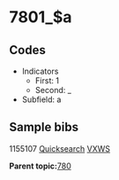 # 7801\_$a

## Codes

-   Indicators
    -   First: 1
    -   Second: \_
-   Subfield: a

## Sample bibs

1155107 [Quicksearch](https://search.library.yale.edu/catalog/1155107) [VXWS](http://prodorbis.library.yale.edu:7014/vxws/GetHoldingsService?bibId=1155107)

**Parent topic:**[780](../../tags/780/780.md)

